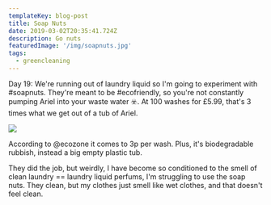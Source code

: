 ```yaml
---
templateKey: blog-post
title: Soap Nuts
date: 2019-03-02T20:35:41.724Z
description: Go nuts
featuredImage: '/img/soapnuts.jpg'
tags:
  - greencleaning
---
```


Day 19: We're running out of laundry liquid so I'm going to experiment with #soapnuts. They're meant to be #ecofriendly, so you're not constantly pumping Ariel into your waste water ☣️. At 100 washes for £5.99, that's 3 times what we get out of a tub of Ariel.

![](/img/soapnuts.jpg)

According to @ecozone it comes to 3p per wash. Plus, it's biodegradable rubbish, instead a big empty plastic tub.

They did the job, but weirdly, I have become so conditioned to the smell of clean laundry == laundry liquid perfums, I'm struggling to use the soap nuts. They clean, but my clothes just smell like wet clothes, and that doesn't feel clean.

